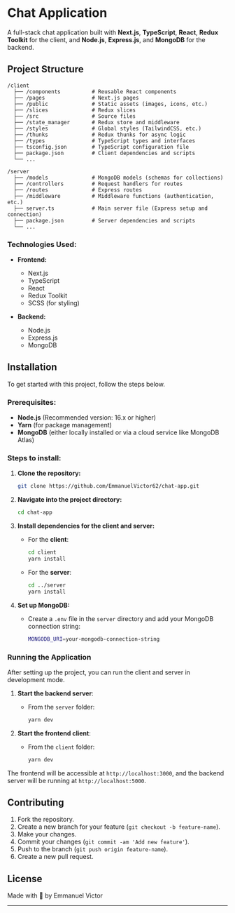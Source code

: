 # Chat Application

A full-stack chat application built with **Next.js**, **TypeScript**, **React**, **Redux Toolkit** for the client, and **Node.js**, **Express.js**, and **MongoDB** for the backend.

## Project Structure

```
/client
  ├── /components          # Reusable React components
  ├── /pages               # Next.js pages
  ├── /public              # Static assets (images, icons, etc.)
  ├── /slices              # Redux slices
  ├── /src                 # Source files
  ├── /state_manager       # Redux store and middleware
  ├── /styles              # Global styles (TailwindCSS, etc.)
  ├── /thunks              # Redux thunks for async logic
  ├── /types               # TypeScript types and interfaces
  ├── tsconfig.json        # TypeScript configuration file
  ├── package.json         # Client dependencies and scripts
  └── ...

/server
  ├── /models              # MongoDB models (schemas for collections)
  ├── /controllers         # Request handlers for routes
  ├── /routes              # Express routes
  ├── /middleware          # Middleware functions (authentication, etc.)
  ├── server.ts            # Main server file (Express setup and connection)
  ├── package.json         # Server dependencies and scripts
  └── ...
```

### Technologies Used:

- **Frontend:**

  - Next.js
  - TypeScript
  - React
  - Redux Toolkit
  - SCSS (for styling)

- **Backend:**

  - Node.js
  - Express.js
  - MongoDB

## Installation

To get started with this project, follow the steps below.

### Prerequisites:

- **Node.js** (Recommended version: 16.x or higher)
- **Yarn** (for package management)
- **MongoDB** (either locally installed or via a cloud service like MongoDB Atlas)

### Steps to install:

1. **Clone the repository:**

   ```bash
   git clone https://github.com/EmmanuelVictor62/chat-app.git
   ```

2. **Navigate into the project directory:**

   ```bash
   cd chat-app
   ```

3. **Install dependencies for the client and server:**

   - For the **client**:

     ```bash
     cd client
     yarn install
     ```

   - For the **server**:
     ```bash
     cd ../server
     yarn install
     ```

4. **Set up MongoDB:**

   - Create a `.env` file in the `server` directory and add your MongoDB connection string:

     ```bash
     MONGODB_URI=your-mongodb-connection-string
     ```

### Running the Application

After setting up the project, you can run the client and server in development mode.

1. **Start the backend server**:

   - From the `server` folder:
     ```bash
     yarn dev
     ```

2. **Start the frontend client**:
   - From the `client` folder:
     ```bash
     yarn dev
     ```

The frontend will be accessible at `http://localhost:3000`, and the backend server will be running at `http://localhost:5000`.

## Contributing

1. Fork the repository.
2. Create a new branch for your feature (`git checkout -b feature-name`).
3. Make your changes.
4. Commit your changes (`git commit -am 'Add new feature'`).
5. Push to the branch (`git push origin feature-name`).
6. Create a new pull request.

## License

Made with 💖 by Emmanuel Victor

---
